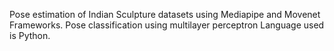 Pose estimation of Indian Sculpture datasets using Mediapipe and Movenet Frameworks.
Pose classification using multilayer perceptron
Language used is Python.


